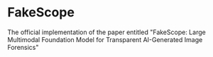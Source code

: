 # FakeScope
The official implementation of the paper entitled "FakeScope: Large Multimodal Foundation Model for Transparent AI-Generated Image Forensics"
